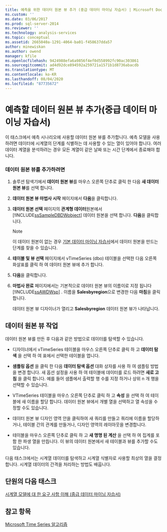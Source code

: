 ```yaml
---
title: 예측을 위한 데이터 원본 뷰 추가 (중급 데이터 마이닝 자습서) | Microsoft Docs
ms.custom: ''
ms.date: 03/06/2017
ms.prod: sql-server-2014
ms.reviewer: ''
ms.technology: analysis-services
ms.topic: conceptual
ms.assetid: 2665040a-1291-4064-ba01-f458637dda57
author: minewiskan
ms.author: owend
manager: kfile
ms.openlocfilehash: 9424988efa6a9856f4ef0d558992fc90ac303861
ms.sourcegitcommit: ad4d92dce894592a259721a1571b1d8736abacdb
ms.translationtype: MT
ms.contentlocale: ko-KR
ms.lasthandoff: 08/04/2020
ms.locfileid: "87735672"
---
```

# <a name="adding-a-data-source-view-for-forecasting-intermediate-data-mining-tutorial"></a>예측할 데이터 원본 뷰 추가(중급 데이터 마이닝 자습서)
  이 태스크에서 예측 시나리오에 사용할 데이터 원본 뷰를 추가합니다. 예측 모델을 사용하려면 데이터에 시계열의 단계를 식별하는 데 사용할 수 있는 열이 있어야 합니다. 여러 데이터 계열을 분석하려는 경우 모든 계열이 같은 날짜 또는 시간 단계에서 종료해야 합니다.  
  
### <a name="to-add-a-data-source-view"></a>데이터 원본 뷰를 추가하려면  
  
1.  솔루션 탐색기에서 **데이터 원본 뷰**를 마우스 오른쪽 단추로 클릭 한 다음 **새 데이터 원본 뷰**를 선택 합니다.  
  
2.  **데이터 원본 뷰 마법사 시작** 페이지에서 **다음**을 클릭합니다.  
  
3.  **데이터 원본 선택** 페이지의 **관계형 데이터**원본에서 [!INCLUDE[ssSampleDBDWobject](../includes/sssampledbdwobject-md.md)] 데이터 원본을 선택 합니다. **다음**을 클릭합니다.  
  
    > [!NOTE]  
    >  이 데이터 원본이 없는 경우 [기본 데이터 마이닝 자습서](../../2014/tutorials/basic-data-mining-tutorial.md)에서 데이터 원본을 만드는 단계를 찾을 수 있습니다.  
  
4.  **테이블 및 뷰 선택** 페이지에서 vTimeSeries (dbo) 테이블을 선택한 다음 오른쪽 화살표를 클릭 하 여 데이터 원본 뷰에 추가 합니다.  
  
5.  **다음**을 클릭합니다.  
  
6.  **마법사 완료** 페이지에서는 기본적으로 데이터 원본 뷰의 이름이로 지정 됩니다 [!INCLUDE[ssAWDWsp](../includes/ssawdwsp-md.md)] . 이름을 **Salesbyregion**으로 변경한 다음 **마침**을 클릭 합니다.  
  
     데이터 원본 뷰 디자이너가 열리고 **Salesbyregion** 데이터 원본 뷰가 나타납니다.  
  
## <a name="working-with-the-data-source-view"></a>데이터 원본 뷰 작업  
 데이터 원본 뷰를 만든 후 다음과 같은 방법으로 데이터를 탐색할 수 있습니다.  
  
-   디자이너에서 vTimeSeries 테이블을 마우스 오른쪽 단추로 클릭 하 고 **데이터 탐색** 을 선택 하 여 표에서 선택한 테이블을 엽니다.  
  
-   **샘플링 옵션** 을 클릭 한 다음 **데이터 탐색 옵션** 대화 상자를 사용 하 여 샘플링 방법을 변경 합니다. 새 옵션 설정을 사용 하 여 테이블에 데이터를 로드 하려면 **새로 고침** 을 클릭 합니다. 예를 들어 샘플에서 출력할 행 수를 지정 하거나 상위 n 개 행을 선택할 수 있습니다.  
  
-   VTimeSeries 테이블을 마우스 오른쪽 단추로 클릭 하 고 **속성** 을 선택 하 여 테이블에 새 이름을 할당 합니다. 데이터 원본 뷰에서 개별 열을 선택하고 열 속성을 수정할 수도 있습니다.  
  
-   데이터 원본 뷰 디자인 영역 안을 클릭하여 새 쿼리를 만들고 쿼리에 이름을 할당하거나, 테이블 간의 관계를 만들거나, 디자인 영역의 레이아웃을 변경합니다.  
  
-   테이블을 마우스 오른쪽 단추로 클릭 하 고 **새 명명 된 계산** 을 선택 하 여 집계를 포함 한 파생 열을 만듭니다. 이 뷰의 데이터 원본에서 새 테이블과 뷰를 추가할 수도 있습니다.  
  
 다음 태스크에서는 시계열 데이터를 탐색하고 시계열 식별자로 사용할 최상의 열을 결정합니다. 시계열 데이터의 간격을 처리하는 방법도 배웁니다.  
  
## <a name="next-task-in-lesson"></a>단원의 다음 태스크  
 [시계열 모델에 대 한 요구 사항 이해 &#40;중급 데이터 마이닝 자습서&#41;](../../2014/tutorials/time-series-model-requirements-intermediate-data-mining-tutorial.md)  
  
## <a name="see-also"></a>참고 항목  
 [Microsoft Time Series 알고리즘](../../2014/analysis-services/data-mining/microsoft-time-series-algorithm.md)  
  
  
